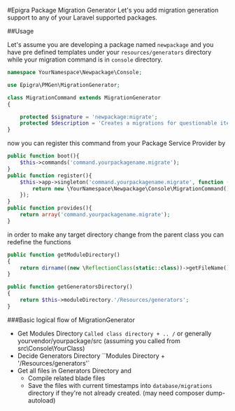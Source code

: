 #Epigra Package Migration Generator
Let's you add migration generation support to any of your Laravel supported packages.

##Usage

Let's assume you are developing a package named `newpackage` and you have pre defined templates under your `resources/generators` directory while your migration command is in `console` directory.

```php
namespace YourNamespace\Newpackage\Console;

use Epigra\PMGen\MigrationGenerator;

class MigrationCommand extends MigrationGenerator
{

    protected $signature = 'newpackage:migrate';
    protected $description = 'Creates a migrations for questionable items.';
}
```

now you can register this command from your Package Service Provider by

```php
public function boot(){
	$this->commands('command.yourpackagename.migrate');
}
public function register(){		
	$this->app->singleton('command.yourpackagename.migrate', function ($app) {
		return new \YourNamespace\Newpackage\Console\MigrationCommand();
	});
}
public function provides(){
	return array('command.yourpackagename.migrate');
}

```

in order to make any target directory change from the parent class you can redefine the functions

```php
public function getModuleDirectory()
{            
    return dirname((new \ReflectionClass(static::class))->getFileName()).'/../';
}

public function getGeneratorsDirectory()
{
    return $this->moduleDirectory.'/Resources/generators';
}
```

###Basic logical flow of MigrationGenerator
- Get Modules Directory `Called class directory + .. /` or generally yourvendor/yourpackage/src (assuming you called from src\Console\YourClass)
- Decide Generators Directory ``Modules Directory + '/Resources/generators'`
- Get all files in Generators Directory and
	- Compile related blade files
	- Save the files with current timestamps into `database/migrations` directory if they're not already created. (may need composer dump-autoload)

	